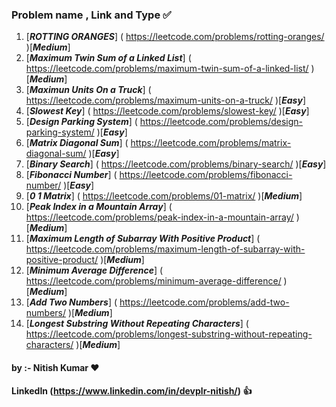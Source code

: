 ### Problem name , Link and Type ✅ ###
1. [***ROTTING ORANGES***] ( https://leetcode.com/problems/rotting-oranges/ )[***Medium***]<br>
2. [***Maximum Twin Sum of a Linked List***] ( https://leetcode.com/problems/maximum-twin-sum-of-a-linked-list/ )[***Medium***]<br>
3. [***Maximun Units On a Truck***] ( https://leetcode.com/problems/maximum-units-on-a-truck/ )[***Easy***]<br>
4. [***Slowest Key***] ( https://leetcode.com/problems/slowest-key/ )[***Easy***]<br>
5. [***Design Parking System***] ( https://leetcode.com/problems/design-parking-system/ )[***Easy***]<br>
6. [***Matrix Diagonal Sum***] ( https://leetcode.com/problems/matrix-diagonal-sum/ )[***Easy***]<br>
7. [***Binary Search***] ( https://leetcode.com/problems/binary-search/ )[***Easy***]<br>
8. [***Fibonacci Number***] ( https://leetcode.com/problems/fibonacci-number/ )[***Easy***]<br>
9. [***0 1 Matrix***] ( https://leetcode.com/problems/01-matrix/ )[***Medium***]<br>
10. [***Peak Index in a Mountain Array***] ( https://leetcode.com/problems/peak-index-in-a-mountain-array/ )[***Medium***]<br>
11. [***Maximum Length of Subarray With Positive Product***] ( https://leetcode.com/problems/maximum-length-of-subarray-with-positive-product/ )[***Medium***]<br>
12. [***Minimum Average Difference***] ( https://leetcode.com/problems/minimum-average-difference/ )[***Medium***]<br>
13. [***Add Two Numbers***] ( https://leetcode.com/problems/add-two-numbers/ )[***Medium***]<br>
14. [***Longest Substring Without Repeating Characters***] ( https://leetcode.com/problems/longest-substring-without-repeating-characters/ )[***Medium***]<br>


#### by :- Nitish Kumar ❤️ ####
#### LinkedIn (https://www.linkedin.com/in/devplr-nitish/) 👍 ####